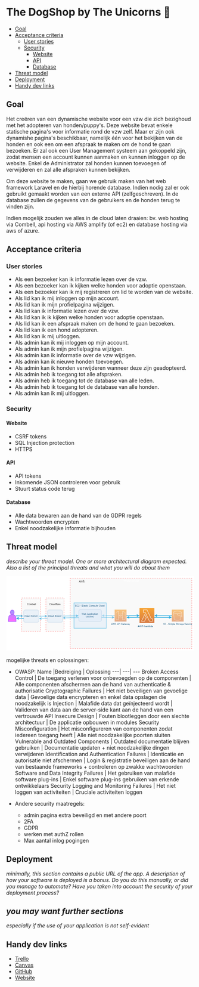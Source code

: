 # The DogShop by The Unicorns :unicorn:

- [Goal](#Goal)
- [Acceptance criteria](#Acceptance-criteria)
  - [User stories](#User-stories)
  - [Security](#Security)
    - [Website](#Website)
    - [API](#API)
    - [Database](#Database)
- [Threat model](#Threat-model)
- [Deployment](#Deployment)
- [Handy dev links](#Handy-dev-links)

## Goal

Het creëren van een dynamische website voor een vzw die zich bezighoud met het adopteren van honden/puppy's.
Deze website bevat enkele statische pagina's voor informatie rond de vzw zelf. Maar er zijn ook dynamishe pagina's beschikbaar, namelijk één voor het bekijken van de honden en ook een om een afspraak te maken om de hond te gaan bezoeken. Er zal ook een User Management systeem aan gekoppeld zijn, zodat mensen een account kunnen aanmaken en kunnen inloggen op de website. Enkel de Administrator zal honden kunnen toevoegen of verwijderen en zal alle afspraken kunnen bekijken.

Om deze website te maken, gaan we gebruik maken van het web framework Laravel en de hierbij horende database. Indien nodig zal er ook gebruikt gemaakt worden van een externe API (zelfgeschreven).
In de database zullen de gegevens van de gebruikers en de honden terug te vinden zijn.

Indien mogelijk zouden we alles in de cloud laten draaien: bv. web hosting via Combell, api hosting via AWS amplify (of ec2) en database hosting via aws of azure.

## Acceptance criteria

### User stories

- Als een bezoeker kan ik informatie lezen over de vzw.
- Als een bezoeker kan ik kijken welke honden voor adoptie openstaan.
- Als een bezoeker kan ik mij registreren om lid te worden van de website.
- Als lid kan ik mij inloggen op mijn account.
- Als lid kan ik mijn profielpagina wijzigen.
- Als lid kan ik informatie lezen over de vzw.
- Als lid kan ik ik kijken welke honden voor adoptie openstaan.
- Als lid kan ik een afspraak maken om de hond te gaan bezoeken.
- Als lid kan ik een hond adopteren.
- Als lid kan ik mij uitloggen.
- Als admin kan ik mij inloggen op mijn account.
- Als admin kan ik mijn profielpagina wijzigen.
- Als admin kan ik informatie over de vzw wijzigen.
- Als admin kan ik nieuwe honden toevoegen.
- Als admin kan ik honden verwijderen wanneer deze zijn geadopteerd.
- Als admin heb ik toegang tot alle afspraken.
- Als admin heb ik toegang tot de database van alle leden.
- Als admin heb ik toegang tot de database van alle honden.
- Als admin kan ik mij uitloggen.

### Security

#### Website

- CSRF tokens
- SQL Injection protection
- HTTPS

#### API

- API tokens
- Inkomende JSON controleren voor gebruik
- Stuurt status code terug

#### Database

- Alle data bewaren aan de hand van de GDPR regels
- Wachtwoorden encrypten
- Enkel noodzakelijke informatie bijhouden

## Threat model

*describe your threat model. One or more architectural diagram expected. Also a list of the principal threats and what you will do about them*

![Threat Model image](documents/images/ThreatModel-v1.png)

mogelijke threats en oplossingen:

- OWASP:
  Name |Bedreiging | Oplossing
  ---| ---| ---
  Broken Access Control | De toegang verlenen voor onbevoegden op de componenten | Alle componenten afschermen aan de hand van authenticatie & authorisatie
  Cryptographic Failures | Het niet beveiligen van gevoelige data | Gevoelige data encrypteren en enkel data opslagen die noodzakelijk is
  Injection | Malafide data dat geïnjecteerd wordt | Valideren van data aan de server-side kant aan de hand van een vertrouwde API
  Insecure Design | Fouten blootleggen door een slechte architectuur | De applicatie opbouwen in modules
  Security Misconfiguration | Het misconfigureren van componenten zodat iedereen toegang heeft | Alle niet noodzakelijke poorten sluiten
  Vulnerable and Outdated Components | Outdated documentatie blijven gebruiken | Documentatie updaten + niet noodzakelijke dingen verwijderen
  Identification and Authentication Failures | Identicatie en autorisatie niet afschermen | Login & registratie beveiligen aan de hand van bestaande frameworks + controleren op zwakke wachtwoorden
  Software and Data Integrity Failures | Het gebruiken van malafide software plug-ins | Enkel software plug-ins gebruiken van erkende ontwikkelaars
  Security Logging and Monitoring Failures | Het niet loggen van activiteiten | Cruciale activiteiten loggen

- Andere security maatregels:
  - admin pagina extra beveiligd en met andere poort
  - 2FA
  - GDPR
  - werken met authZ rollen
  - Max aantal inlog pogingen

## Deployment

*minimally, this section contains a public URL of the app. A description of how your software is deployed is a bonus. Do you do this manually, or did you manage to automate? Have you taken into account the security of your deployment process?*

## *you may want further sections*

*especially if the use of your application is not self-evident*

## Handy dev links

- [Trello](https://trello.com/b/k9sE6Qd0/dogshop)
- [Canvas](https://ehb.instructure.com/courses/22745/assignments)
- [GitHub](https://github.com/EHB-TI/web-app-unicorns)
- [Website](https://desideriushogeschool.be)
